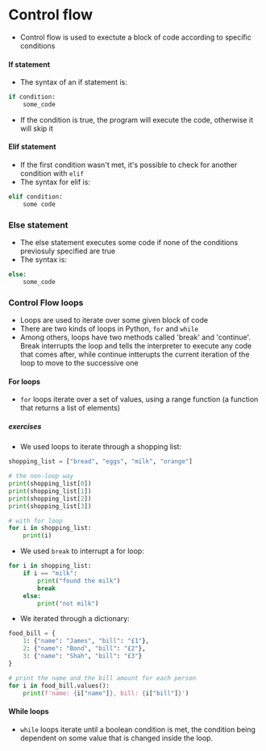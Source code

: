 # Control flow
- Control flow is used to exectute a block of code according to specific conditions

#### If statement
- The syntax of an if statement is:
```python
if condition:
	some_code
```
- If the condition is true, the program will execute the code, otherwise it will skip it

#### Elif statement
- If the first condition wasn't met, it's possible to check for another condition with `elif`
- The syntax for elif is:
```python
elif condition:
	some code
```

### Else statement
- The else statement executes some code if none of the conditions previosuly specified are true
- The syntax is:
```python
else:
	some_code
```

### Control Flow loops
- Loops are used to iterate over some given block of code
- There are two kinds of loops in Python, `for` and `while`
- Among others, loops have two methods called 'break' and 'continue'. Break interrupts the loop and tells the interpreter to execute any code that comes after, while continue intterupts the current iteration of the loop to move to the successive one

#### For loops
- `for` loops iterate over a set of values, using a range function (a function that returns a list of elements)


##### exercises
- We used loops to iterate through a shopping list:
```python
shopping_list = ["bread", "eggs", "milk", "orange"]

# the non-loop way
print(shopping_list[0])
print(shopping_list[1])
print(shopping_list[2])
print(shopping_list[3])

# with for loop
for i in shopping_list:
	print(i)
```

- We used `break` to interrupt a for loop:
```python
for i in shopping_list:
	if i == "milk":
		print("found the milk")
		break
	else:
		print("not milk")
```


- We iterated through a dictionary:
```python
food_bill = {
	1: {"name": "James", "bill": "£1"},
	2: {"name": "Bond", "bill": "£2"},
	3: {"name": "Shah", "bill": "£3"}
}

# print the name and the bill amount for each person
for i in food_bill.values():
	print(f'name: {i["name"]}, bill: {i["bill"]}')
```

#### While loops
- `while` loops iterate until a boolean condition is met, the condition being dependent on some value that is changed inside the loop.

